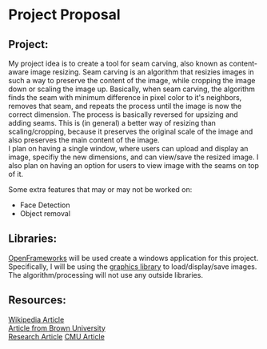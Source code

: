 # Project Proposal
## Project:
My project idea is to create a tool for seam carving, also known as content-aware image resizing. Seam carving is an algorithm that resizies images in such a way to preserve the content of the image, while cropping the image down or scaling the image up.
Basically, when seam carving, the algorithm finds the seam with minimum difference in pixel color to it's neighbors, removes that seam, and repeats the process until the image is now the correct dimension. The process is basically reversed for upsizing and adding seams. This is (in general) a better way of resizing than scaling/cropping, because it preserves the original scale of the image and also preserves the main content of the image.  
I plan on having a single window, where users can upload and display an image, specifiy the new dimensions, and can view/save the resized image. I also plan on having an option for users to view image with the seams on top of it.

Some extra features that may or may not be worked on:  
* Face Detection 
* Object removal  
## Libraries:
[OpenFrameworks](https://openframeworks.cc/) will be used create a windows application for this project. Specifically, I will be using the [graphics library](https://openframeworks.cc/documentation/graphics/) to load/display/save images. The algorithm/processing will not use any outside libraries.
## Resources:
[Wikipedia Article](https://en.wikipedia.org/wiki/Seam_carving)  
[Article from Brown University](http://cs.brown.edu/courses/cs129/results/proj3/taox/)  
[Research Article](http://www.faculty.idc.ac.il/arik/SCWeb/imret/index.html)
[CMU Article](http://graphics.cs.cmu.edu/courses/15-463/2012_fall/hw/proj3-seamcarving/imret.pdf)
